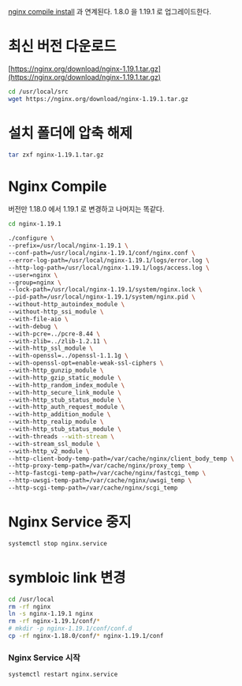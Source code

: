[nginx compile install](https://ohjongsung.github.io/Nginx-compile-install) 과 연계된다. 1.8.0 을 1.19.1 로 업그레이드한다.

# 최신 버전 다운로드

[https://nginx.org/download/nginx-1.19.1.tar.gz](https://nginx.org/download/nginx-1.19.1.tar.gz)

```bash
cd /usr/local/src
wget https://nginx.org/download/nginx-1.19.1.tar.gz
```

# 설치 폴더에 압축 해제

```bash
tar zxf nginx-1.19.1.tar.gz
```

# Nginx Compile

버전만 1.18.0 에서 1.19.1 로 변경하고 나머지는 똑같다.

```bash
cd nginx-1.19.1

./configure \
--prefix=/usr/local/nginx-1.19.1 \
--conf-path=/usr/local/nginx-1.19.1/conf/nginx.conf \
--error-log-path=/usr/local/nginx-1.19.1/logs/error.log \
--http-log-path=/usr/local/nginx-1.19.1/logs/access.log \
--user=nginx \
--group=nginx \
--lock-path=/usr/local/nginx-1.19.1/system/nginx.lock \
--pid-path=/usr/local/nginx-1.19.1/system/nginx.pid \
--without-http_autoindex_module \
--without-http_ssi_module \
--with-file-aio \
--with-debug \
--with-pcre=../pcre-8.44 \
--with-zlib=../zlib-1.2.11 \
--with-http_ssl_module \
--with-openssl=../openssl-1.1.1g \
--with-openssl-opt=enable-weak-ssl-ciphers \
--with-http_gunzip_module \
--with-http_gzip_static_module \
--with-http_random_index_module \
--with-http_secure_link_module \
--with-http_stub_status_module \
--with-http_auth_request_module \
--with-http_addition_module \
--with-http_realip_module \
--with-http_stub_status_module \
--with-threads --with-stream \
--with-stream_ssl_module \
--with-http_v2_module \
--http-client-body-temp-path=/var/cache/nginx/client_body_temp \
--http-proxy-temp-path=/var/cache/nginx/proxy_temp \
--http-fastcgi-temp-path=/var/cache/nginx/fastcgi_temp \
--http-uwsgi-temp-path=/var/cache/nginx/uwsgi_temp \
--http-scgi-temp-path=/var/cache/nginx/scgi_temp
```

# Nginx Service 중지

```bash
systemctl stop nginx.service
```

# symbloic link 변경

```bash
cd /usr/local
rm -rf nginx
ln -s nginx-1.19.1 nginx
rm -rf nginx-1.19.1/conf/*
# mkdir -p nginx-1.19.1/conf/conf.d
cp -rf nginx-1.18.0/conf/* nginx-1.19.1/conf
```

### Nginx Service 시작

```bash
systemctl restart nginx.service
```